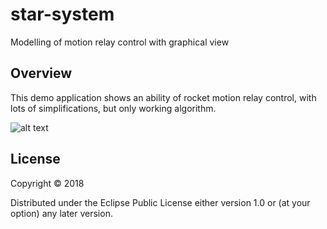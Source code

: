 # star-system

Modelling of motion relay control with graphical view

## Overview

This demo application shows an ability of rocket motion relay control, with lots of simplifications, but only working algorithm.

![alt text](https://user-images.githubusercontent.com/10473034/52907315-6c86a480-3270-11e9-90c6-4ff782d7950a.png "Screenshot")

## License

Copyright © 2018

Distributed under the Eclipse Public License either version 1.0 or (at your option) any later version.
